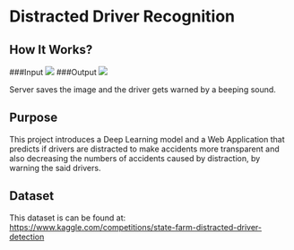 # Distracted Driver Recognition

## How It Works?
###Input
![](https://imgur.com/3RTJkYY.png)
###Output
![](https://imgur.com/JnKboVS.png)

Server saves the image and the driver gets warned by a beeping sound.

## Purpose

This project introduces a Deep Learning model and a Web Application that predicts if drivers are distracted to make accidents more transparent and also decreasing the numbers of accidents caused by distraction, by warning the said drivers.

## Dataset 

This dataset is can be found at:
https://www.kaggle.com/competitions/state-farm-distracted-driver-detection


